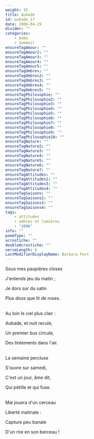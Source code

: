 ```yaml
---
weight: 35
title: Aubade
id: aubade_17
date: 2006-04-29
divider: ""
categories:
    - Aube
    - Sommeil
ensureTagAmour: ""
ensureTagAmour2: ""
ensureTagAmour3: ""
ensureTagAmour4: ""
ensureTagAmour5: ""
ensureTagOmbres: ""
ensureTagOmbres2: ""
ensureTagOmbres3: ""
ensureTagOmbres4: ""
ensureTagOmbres5: ""
ensureTagPhilosophie: ""
ensureTagPhilosophie2: ""
ensureTagPhilosophie3: ""
ensureTagPhilosophie4: ""
ensureTagPhilosophie5: ""
ensureTagPhilosophie6: ""
ensureTagPhilosophie7: ""
ensureTagPhilosophie8: ""
ensureTagPhilosophie9: ""
ensureTagPhilosophie10: ""
ensureTagNature: ""
ensureTagNature2: ""
ensureTagNature3: ""
ensureTagNature4: ""
ensureTagNature5: ""
ensureTagNature6: ""
ensureTagNature7: ""
ensureTagAttitudes: ""
ensureTagAttitudes2: ""
ensureTagAttitudes3: ""
ensureTagAttitudes4: ""
ensureTagSaisons: ""
ensureTagSaisons2: ""
ensureTagSaisons3: ""
ensureTagSaisons4: ""
tags:
    - attitudes
    - ombres et lumières
    - "2006"
info: ""
poemType: ""
acrostiche: ""
doubleAcrostiche: ""
verseLength: 6
LastModifierDisplayName: Barbara Post
---
```

Sous mes paupières closes

J'entends jeu du matin ;

Je dors sur du satin

Plus doux que lit de roses.

 \
Au loin le ciel plus clair :

Aubade, et nuit recule,

Un premier bus circule,

Des tintements dans l'air.

 \
La semaine percluse

S'ouvre sur samedi,

C'est un jour, âme dit,

Qui pétille et qui fuse.

 \
Mai jouera d'un cerceau

Liberté matinale :

Capture peu banale

D'un rire en son berceau !
